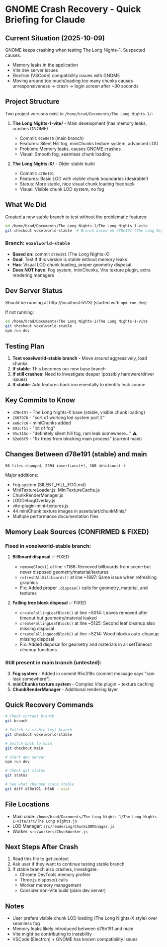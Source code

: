 # GNOME Crash Recovery - Quick Briefing for Claude

## Current Situation (2025-10-09)

GNOME keeps crashing when testing The Long Nights-1. Suspected causes:
- Memory leaks in the application
- Vite dev server issues
- Electron (VSCode) compatibility issues with GNOME
- Moving around too much/loading too many chunks causes unresponsiveness → crash → login screen after ~30 seconds

## Project Structure

Two project versions exist in `/home/brad/Documents/The Long Nights-1/`:

1. **The Long Nights-1-vite/** - Main development (has memory leaks, crashes GNOME)
   - Commit: `02e06f5` (main branch)
   - Features: Silent Hill fog, miniChunks texture system, advanced LOD
   - Problem: Memory leaks, causes GNOME crashes
   - Visual: Smooth fog, seamless chunk loading

2. **The Long Nights-X/** - Older stable build
   - Commit: `d78e191`
   - Features: Basic LOD with visible chunk boundaries (desirable!)
   - Status: More stable, nice visual chunk loading feedback
   - Visual: Visible chunk LOD system, no fog

## What We Did

Created a new stable branch to test without the problematic features:

```bash
cd /home/brad/Documents/The Long Nights-1/The Long Nights-1-vite
git checkout voxelworld-stable  # Branch based on d78e191 (The Long Nights-X)
```

### Branch: `voxelworld-stable`
- **Based on**: commit `d78e191` (The Long Nights-X)
- **Goal**: Test if this version is stable without memory leaks
- **Has**: Visual LOD chunk loading, proper geometry disposal
- **Does NOT have**: Fog system, miniChunks, Vite texture plugin, extra rendering managers

## Dev Server Status

Should be running at http://localhost:5173/ (started with `npm run dev`)

If not running:
```bash
cd /home/brad/Documents/The Long Nights-1/The Long Nights-1-vite
git checkout voxelworld-stable
npm run dev
```

## Testing Plan

1. **Test voxelworld-stable branch** - Move around aggressively, load chunks
2. **If stable**: This becomes our new base branch
3. **If still crashes**: Need to investigate deeper (possibly hardware/driver issues)
4. **If stable**: Add features back incrementally to identify leak source

## Key Commits to Know

- `d78e191` - The Long Nights-X base (stable, visible chunk loading)
- `2607976` - "sort of working lod system part 2"
- `ee6c7c6` - miniChunks added
- `091cf51` - "lot of fog"
- `95c318c` - "definitely silent hill fog, ram leak somewhere..." ⚠️
- `02e06f5` - "fix trees from blocking main process" (current main)

## Changes Between d78e191 (stable) and main

```
56 files changed, 2994 insertions(+), 160 deletions(-)
```

Major additions:
- Fog system (SILENT_HILL_FOG.md)
- MiniTextureLoader.js, MiniTextureCache.js
- ChunkRenderManager.js
- LODDebugOverlay.js
- vite-plugin-mini-textures.js
- 44 miniChunk texture images in assets/art/chunkMinis/
- Multiple performance documentation files

## Memory Leak Sources (CONFIRMED & FIXED)

### Fixed in voxelworld-stable branch:

1. **Billboard disposal** ✅ FIXED
   - `removeBlock()` at line ~1186: Removed billboards from scene but never disposed geometry/material/textures
   - `refreshAllBillboards()` at line ~1897: Same issue when refreshing graphics
   - Fix: Added proper `.dispose()` calls for geometry, material, and textures

2. **Falling tree block disposal** ✅ FIXED
   - `createFallingLeafBlock()` at line ~5014: Leaves removed after timeout but geometry/material leaked
   - `createFallingLeafBlock()` at line ~5125: Second leaf cleanup also missing disposal
   - `createFallingWoodBlock()` at line ~5214: Wood blocks auto-cleanup missing disposal
   - Fix: Added disposal for geometry and materials in all setTimeout cleanup functions

### Still present in main branch (untested):

3. **Fog system** - Added in commit 95c318c (commit message says "ram leak somewhere")
4. **miniChunks texture system** - Complex Vite plugin + texture caching
5. **ChunkRenderManager** - Additional rendering layer

## Quick Recovery Commands

```bash
# Check current branch
git branch

# Switch to stable test branch
git checkout voxelworld-stable

# Switch back to main
git checkout main

# Start dev server
npm run dev

# Check git status
git status

# See what changed since stable
git diff d78e191..HEAD --stat
```

## File Locations

- Main code: `/home/brad/Documents/The Long Nights-1/The Long Nights-1-vite/src/The Long Nights.js`
- LOD Manager: `src/rendering/ChunkLODManager.js`
- Worker: `src/workers/ChunkWorker.js`

## Next Steps After Crash

1. Read this file to get context
2. Ask user if they want to continue testing stable branch
3. If stable branch also crashes, investigate:
   - Chrome DevTools memory profiler
   - Three.js dispose() calls
   - Worker memory management
   - Consider non-Vite build (plain dev server)

## Notes

- User prefers visible chunk LOD loading (The Long Nights-X style) over seamless fog
- Memory leaks likely introduced between d78e191 and main
- Vite might be contributing to instability
- VSCode (Electron) + GNOME has known compatibility issues
